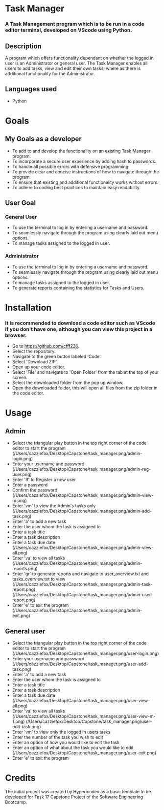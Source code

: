 # Task Manager

### A Task Management program which is to be run in a code editor terminal, developed on VScode using Python.

## Description

A program which offers functionality dependant on whether the logged in user is an Administrator or general user.
The Task Manager enables all users to add tasks, view and edit their own tasks, where as there is additional functionality
for the Administrator.

## Languages used

* Python

# Goals

## My Goals as a developer

* To add to and develop the functionality on an existing Task Manager program.
* To incorporate a secure user experience by adding hash to passwords.
* To handle all possible errors with defensive programming.
* To provide clear and concise instructions of how to navigate through the program.
* To ensure that existing and additional functionality works without errors.
* To adhere to coding best practices to maintain easy readability.

## User Goal

### General User

* To use the terminal to log in by entering a username and password.
* To seamlessly navigate through the program using clearly laid out menu options.
* To manage tasks assigned to the logged in user.

### Administrator

* To use the terminal to log in by entering a username and password.
* To seamlessly navigate through the program using clearly laid out menu options.
* To manage tasks assigned to the logged in user.
* To generate reports containing the statistics for Tasks and Users.


# Installation

### It is recommended to download a code editor such as VScode if you don't have one, although you can view this project in a browser.
* Go to https://github.com/cfff226.
* Select the repository.
* Navigate to the green button labeled 'Code'.
* Select 'Download ZIP'.
* Open up your code editor.
* Select 'File' and navigate to 'Open Folder' from the tab at the top of your screen.
* Select the downloaded folder from the pop up window.
* Open the downloaded folder, this will open all files from the zip folder in the code editor.

# Usage

## Admin

* Select the triangular play button in the top right corner of the code editor to start the program
(/Users/cazziefox/Desktop/Capstone/task_manager.png/admin-login.png)
* Enter your username and password
(/Users/cazziefox/Desktop/Capstone/task_manager.png/admin-reg-user.png)
* Enter 'R' to Register a new user
* Enter a password
* Confirm the password
(/Users/cazziefox/Desktop/Capstone/task_manager.png/admin-view-m.png)
* Enter 'vm' to view the Admin's tasks only
(/Users/cazziefox/Desktop/Capstone/task_manager.png/admin-add-task.png)
* Enter 'a' to add a new task
* Enter the user whom the task is assigned to
* Enter a task title
* Enter a task description
* Enter a task due date
(/Users/cazziefox/Desktop/Capstone/task_manager.png/admin-view-all.png)
* Enter 'va' to view all tasks
(/Users/cazziefox/Desktop/Capstone/task_manager.png/admin-reports.png)
* Enter 'gr' to generate reports and navigate to user_overview.txt and tasks_overview.txt to view
(/Users/cazziefox/Desktop/Capstone/task_manager.png/admin-task-report.png)
(/Users/cazziefox/Desktop/Capstone/task_manager.png/admin-user-report.png)
* Enter 'e' to exit the program
(/Users/cazziefox/Desktop/Capstone/task_manager.png/admin-exit.png)

## General user

* Select the triangular play button in the top right corner of the code editor to start the program
(/Users/cazziefox/Desktop/Capstone/task_manager.png/user-login.png)
* Enter your username and password
(/Users/cazziefox/Desktop/Capstone/task_manager.png/user-add-task.png)
* Enter 'a' to add a new task
* Enter the user whom the task is assigned to
* Enter a task title
* Enter a task description
* Enter a task due date
(/Users/cazziefox/Desktop/Capstone/task_manager.png/user-view-all.png)
* Enter 'va' to view all tasks
(/Users/cazziefox/Desktop/Capstone/task_manager.png/user-view-m-1.png)
(/Users/cazziefox/Desktop/Capstone/task_manager.png/user-edit-task.png)
* Enter 'vm' to view only the logged in users tasks
* Enter the number of the task you wish to edit
* Enter an option of how you would like to edit the task
* Enter an option of what about the task you would like to edit
(/Users/cazziefox/Desktop/Capstone/task_manager.png/user-exit.png)
* Enter 'e' to exit the program

# Credits

The initial project was created by Hyperiondev as a basic template to be developed for Task 17 Capstone Project of the Software Engineering Bootcamp. 
